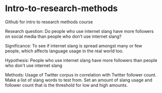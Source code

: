 # Intro-to-research-methods
Github for intro to research methods course

Research question: Do people who use internet slang have more followers on social media than people who don’t use internet slang?

Significance: To see if internet slang is spread amongst many or few people, which affects language usage in the real world too.

Hypothesis: People who use internet slang have more followers than people who don't use internet slang 

Methods: Usage of Twitter corpus in correlation with Twitter follower count. Make a list of slang words to test from. Set an amount of slang usage and follower count that is the threshold for low and high amounts.
